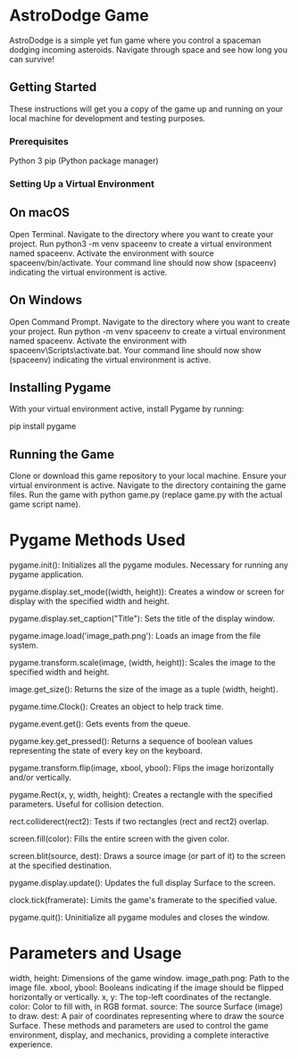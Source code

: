# AstroDodge Game
AstroDodge is a simple yet fun game where you control a spaceman dodging incoming asteroids. Navigate through space and see how long you can survive!

## Getting Started
These instructions will get you a copy of the game up and running on your local machine for development and testing purposes.

### Prerequisites
Python 3
pip (Python package manager)
### Setting Up a Virtual Environment
## On macOS
Open Terminal.
Navigate to the directory where you want to create your project.
Run python3 -m venv spaceenv to create a virtual environment named spaceenv.
Activate the environment with source spaceenv/bin/activate.
Your command line should now show (spaceenv) indicating the virtual environment is active.
## On Windows
Open Command Prompt.
Navigate to the directory where you want to create your project.
Run python -m venv spaceenv to create a virtual environment named spaceenv.
Activate the environment with spaceenv\Scripts\activate.bat.
Your command line should now show (spaceenv) indicating the virtual environment is active.
## Installing Pygame
With your virtual environment active, install Pygame by running:

pip install pygame
## Running the Game
Clone or download this game repository to your local machine.
Ensure your virtual environment is active.
Navigate to the directory containing the game files.
Run the game with python game.py (replace game.py with the actual game script name).
# Pygame Methods Used
pygame.init(): Initializes all the pygame modules. Necessary for running any pygame application.

pygame.display.set_mode((width, height)): Creates a window or screen for display with the specified width and height.

pygame.display.set_caption("Title"): Sets the title of the display window.

pygame.image.load('image_path.png'): Loads an image from the file system.

pygame.transform.scale(image, (width, height)): Scales the image to the specified width and height.

image.get_size(): Returns the size of the image as a tuple (width, height).

pygame.time.Clock(): Creates an object to help track time.

pygame.event.get(): Gets events from the queue.

pygame.key.get_pressed(): Returns a sequence of boolean values representing the state of every key on the keyboard.

pygame.transform.flip(image, xbool, ybool): Flips the image horizontally and/or vertically.

pygame.Rect(x, y, width, height): Creates a rectangle with the specified parameters. Useful for collision detection.

rect.colliderect(rect2): Tests if two rectangles (rect and rect2) overlap.

screen.fill(color): Fills the entire screen with the given color.

screen.blit(source, dest): Draws a source image (or part of it) to the screen at the specified destination.

pygame.display.update(): Updates the full display Surface to the screen.

clock.tick(framerate): Limits the game's framerate to the specified value.

pygame.quit(): Uninitialize all pygame modules and closes the window.

# Parameters and Usage
width, height: Dimensions of the game window.
image_path.png: Path to the image file.
xbool, ybool: Booleans indicating if the image should be flipped horizontally or vertically.
x, y: The top-left coordinates of the rectangle.
color: Color to fill with, in RGB format.
source: The source Surface (image) to draw.
dest: A pair of coordinates representing where to draw the source Surface.
These methods and parameters are used to control the game environment, display, and mechanics, providing a complete interactive experience.